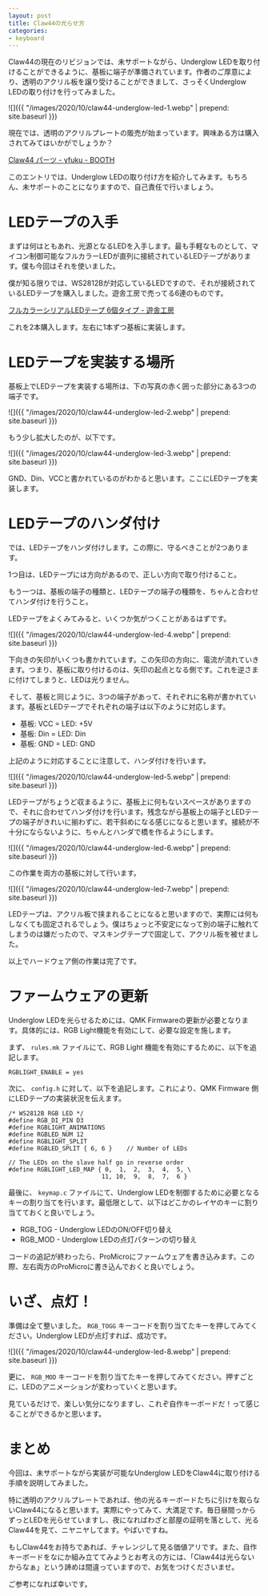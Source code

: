 ```yaml
---
layout: post
title: Claw44の光らせ方
categories:
- keyboard
---
```


Claw44の現在のリビジョンでは、未サポートながら、Underglow LEDを取り付けることができるように、基板に端子が準備されています。作者のご厚意により、透明のアクリル板を譲り受けることができまして、さっそくUnderglow LEDの取り付けを行ってみました。


![]({{ "/images/2020/10/claw44-underglow-led-1.webp" | prepend: site.baseurl }})


現在では、透明のアクリルプレートの販売が始まっています。興味ある方は購入されてみてはいかがでしょうか？

[Claw44 パーツ - yfuku - BOOTH](https://yfuku.booth.pm/items/2421158)

このエントリでは、Underglow LEDの取り付け方を紹介してみます。もちろん、未サポートのことになりますので、自己責任で行いましょう。

# LEDテープの入手

まずは何はともあれ、光源となるLEDを入手します。最も手軽なものとして、マイコン制御可能なフルカラーLEDが直列に接続されているLEDテープがあります。僕も今回はそれを使いました。

僕が知る限りでは、WS2812Bが対応しているLEDですので、それが接続されているLEDテープを購入しました。遊舎工房で売ってる6連のものです。

[フルカラーシリアルLEDテープ 6個タイプ - 遊舎工房](https://yushakobo.jp/shop/a01sl-00/)

これを2本購入します。左右に1本ずつ基板に実装します。

# LEDテープを実装する場所

基板上でLEDテープを実装する場所は、下の写真の赤く囲った部分にある3つの端子です。


![]({{ "/images/2020/10/claw44-underglow-led-2.webp" | prepend: site.baseurl }})


もう少し拡大したのが、以下です。


![]({{ "/images/2020/10/claw44-underglow-led-3.webp" | prepend: site.baseurl }})


GND、Din、VCCと書かれているのがわかると思います。ここにLEDテープを実装します。

# LEDテープのハンダ付け

では、LEDテープをハンダ付けします。この際に、守るべきことが2つあります。

1つ目は、LEDテープには方向があるので、正しい方向で取り付けること。

もう一つは、基板の端子の種類と、LEDテープの端子の種類を、ちゃんと合わせてハンダ付けを行うこと。

LEDテープをよくみてみると、いくつか気がつくことがあるはずです。


![]({{ "/images/2020/10/claw44-underglow-led-4.webp" | prepend: site.baseurl }})


下向きの矢印がいくつも書かれています。この矢印の方向に、電流が流れていきます。つまり、基板に取り付けるのは、矢印の起点となる側です。これを逆さまに付けてしまうと、LEDは光りません。

そして、基板と同じように、3つの端子があって、それぞれに名称が書かれています。基板とLEDテープでそれぞれの端子は以下のように対応します。

* 基板: VCC = LED: +5V
* 基板: Din = LED: Din
* 基板: GND = LED: GND

上記のように対応することに注意して、ハンダ付けを行います。


![]({{ "/images/2020/10/claw44-underglow-led-5.webp" | prepend: site.baseurl }})


LEDテープがちょうど収まるように、基板上に何もないスペースがありますので、それに合わせてハンダ付けを行います。残念ながら基板上の端子とLEDテープの端子がきれいに揃わずに、若干斜めになる感じになると思います。接続が不十分にならないように、ちゃんとハンダで橋を作るようにします。


![]({{ "/images/2020/10/claw44-underglow-led-6.webp" | prepend: site.baseurl }})


この作業を両方の基板に対して行います。


![]({{ "/images/2020/10/claw44-underglow-led-7.webp" | prepend: site.baseurl }})


LEDテープは、アクリル板で挟まれることになると思いますので、実際には何もしなくても固定されるでしょう。僕はちょっと不安定になって別の端子に触れてしまうのは嫌だったので、マスキングテープで固定して、アクリル板を被せました。

以上でハードウェア側の作業は完了です。

# ファームウェアの更新

Underglow LEDを光らせるためには、QMK Firmwareの更新が必要となります。具体的には、RGB Light機能を有効にして、必要な設定を施します。

まず、 `rules.mk` ファイルにて、RGB Light 機能を有効にするために、以下を追記します。


```
RGBLIGHT_ENABLE = yes
```

次に、 `config.h` に対して、以下を追記します。これにより、QMK Firmware 側にLEDテープの実装状況を伝えます。


```
/* WS2812B RGB LED */
#define RGB_DI_PIN D3
#define RGBLIGHT_ANIMATIONS
#define RGBLED_NUM 12
#define RGBLIGHT_SPLIT
#define RGBLED_SPLIT { 6, 6 }    // Number of LEDs

// The LEDs on the slave half go in reverse order
#define RGBLIGHT_LED_MAP { 0,  1,  2,  3,  4,  5, \
                          11, 10,  9,  8,  7,  6 }
```

最後に、 `keymap.c` ファイルにて、Underglow LEDを制御するために必要となるキーの割り当てを行います。最低限として、以下はどこかのレイヤのキーに割り当てておくと良いでしょう。

* RGB_TOG - Underglow LEDのON/OFF切り替え
* RGB_MOD - Underglow LEDの点灯パターンの切り替え

コードの追記が終わったら、ProMicroにファームウェアを書き込みます。この際、左右両方のProMicroに書き込んでおくと良いでしょう。

# いざ、点灯！

準備は全て整いました。 `RGB_TOGG` キーコードを割り当てたキーを押してみてください。Underglow LEDが点灯すれば、成功です。


![]({{ "/images/2020/10/claw44-underglow-led-8.webp" | prepend: site.baseurl }})


更に、 `RGB_MOD` キーコードを割り当てたキーを押してみてください。押すごとに、LEDのアニメーションが変わっていくと思います。

見ているだけで、楽しい気分になりますし、これぞ自作キーボードだ！って感じることができるかと思います。

# まとめ

今回は、未サポートながら実装が可能なUnderglow LEDをClaw44に取り付ける手順を説明してみました。

特に透明のアクリルプレートであれば、他の光るキーボードたちに引けを取らないClaw44になると思います。実際にやってみて、大満足です。毎日昼間っからずっとLEDを光らせていますし、夜になればわざと部屋の証明を落として、光るClaw44を見て、ニヤニヤしてます。やばいですね。

もしClaw44をお持ちであれば、チャレンジして見る価値アリです。また、自作キーボードをなにか組み立ててみようとお考えの方には、「Claw44は光らないからなぁ」という諦めは間違っていますので、お気をつけくださいませ。

ご参考になれば幸いです。


